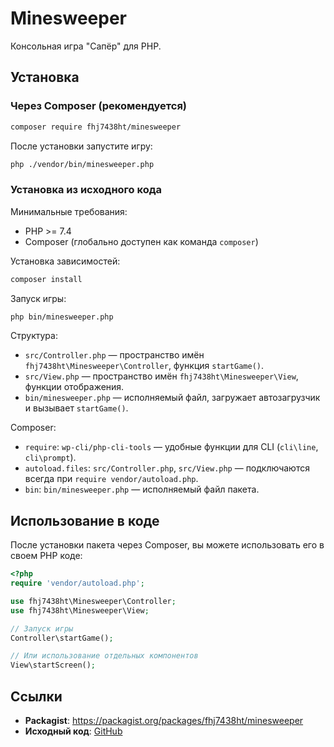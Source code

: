 # Minesweeper

Консольная игра "Сапёр" для PHP.

## Установка

### Через Composer (рекомендуется)

```bash
composer require fhj7438ht/minesweeper
```

После установки запустите игру:
```bash
php ./vendor/bin/minesweeper.php
```

### Установка из исходного кода

Минимальные требования:
- PHP >= 7.4
- Composer (глобально доступен как команда `composer`)

Установка зависимостей:
```bash
composer install
```

Запуск игры:
```bash
php bin/minesweeper.php
```

Структура:
- `src/Controller.php` — пространство имён `fhj7438ht\Minesweeper\Controller`, функция `startGame()`.
- `src/View.php` — пространство имён `fhj7438ht\Minesweeper\View`, функции отображения.
- `bin/minesweeper.php` — исполняемый файл, загружает автозагрузчик и вызывает `startGame()`.

Composer:
- `require`: `wp-cli/php-cli-tools` — удобные функции для CLI (`cli\line`, `cli\prompt`).
- `autoload.files`: `src/Controller.php`, `src/View.php` — подключаются всегда при `require vendor/autoload.php`.
- `bin`: `bin/minesweeper.php` — исполняемый файл пакета.

## Использование в коде

После установки пакета через Composer, вы можете использовать его в своем PHP коде:

```php
<?php
require 'vendor/autoload.php';

use fhj7438ht\Minesweeper\Controller;
use fhj7438ht\Minesweeper\View;

// Запуск игры
Controller\startGame();

// Или использование отдельных компонентов
View\startScreen();
```

## Ссылки

- **Packagist**: https://packagist.org/packages/fhj7438ht/minesweeper
- **Исходный код**: [GitHub](https://github.com/fhj7438ht/minesweeper)